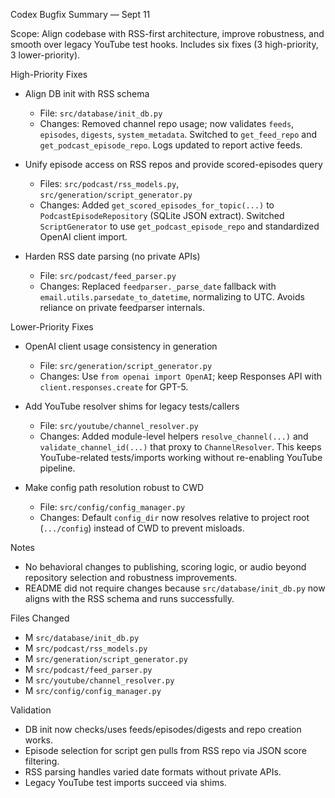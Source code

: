 Codex Bugfix Summary — Sept 11

Scope: Align codebase with RSS-first architecture, improve robustness, and smooth over legacy YouTube test hooks. Includes six fixes (3 high-priority, 3 lower-priority).

High-Priority Fixes
- Align DB init with RSS schema
  - File: `src/database/init_db.py`
  - Changes: Removed channel repo usage; now validates `feeds`, `episodes`, `digests`, `system_metadata`. Switched to `get_feed_repo` and `get_podcast_episode_repo`. Logs updated to report active feeds.

- Unify episode access on RSS repos and provide scored-episodes query
  - Files: `src/podcast/rss_models.py`, `src/generation/script_generator.py`
  - Changes: Added `get_scored_episodes_for_topic(...)` to `PodcastEpisodeRepository` (SQLite JSON extract). Switched `ScriptGenerator` to use `get_podcast_episode_repo` and standardized OpenAI client import.

- Harden RSS date parsing (no private APIs)
  - File: `src/podcast/feed_parser.py`
  - Changes: Replaced `feedparser._parse_date` fallback with `email.utils.parsedate_to_datetime`, normalizing to UTC. Avoids reliance on private feedparser internals.

Lower-Priority Fixes
- OpenAI client usage consistency in generation
  - File: `src/generation/script_generator.py`
  - Changes: Use `from openai import OpenAI`; keep Responses API with `client.responses.create` for GPT-5.

- Add YouTube resolver shims for legacy tests/callers
  - File: `src/youtube/channel_resolver.py`
  - Changes: Added module-level helpers `resolve_channel(...)` and `validate_channel_id(...)` that proxy to `ChannelResolver`. This keeps YouTube-related tests/imports working without re-enabling YouTube pipeline.

- Make config path resolution robust to CWD
  - File: `src/config/config_manager.py`
  - Changes: Default `config_dir` now resolves relative to project root (`.../config`) instead of CWD to prevent misloads.

Notes
- No behavioral changes to publishing, scoring logic, or audio beyond repository selection and robustness improvements.
- README did not require changes because `src/database/init_db.py` now aligns with the RSS schema and runs successfully.

Files Changed
- M `src/database/init_db.py`
- M `src/podcast/rss_models.py`
- M `src/generation/script_generator.py`
- M `src/podcast/feed_parser.py`
- M `src/youtube/channel_resolver.py`
- M `src/config/config_manager.py`

Validation
- DB init now checks/uses feeds/episodes/digests and repo creation works.
- Episode selection for script gen pulls from RSS repo via JSON score filtering.
- RSS parsing handles varied date formats without private APIs.
- Legacy YouTube test imports succeed via shims.

